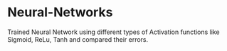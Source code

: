 # Neural-Networks
Trained Neural Network using different types of Activation functions like Sigmoid, ReLu, Tanh and compared their errors.
